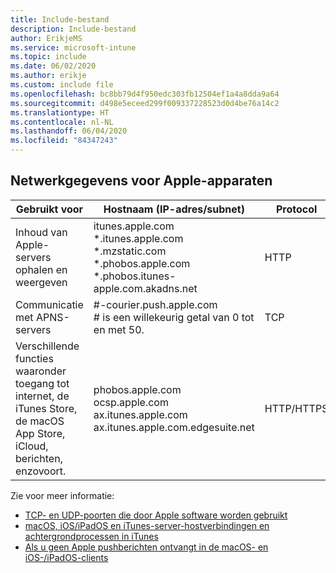 ```yaml
---
title: Include-bestand
description: Include-bestand
author: ErikjeMS
ms.service: microsoft-intune
ms.topic: include
ms.date: 06/02/2020
ms.author: erikje
ms.custom: include file
ms.openlocfilehash: bc8bb79d4f950edc303fb12504ef1a4a8dda9a64
ms.sourcegitcommit: d498e5eceed299f009337228523d0d4be76a14c2
ms.translationtype: HT
ms.contentlocale: nl-NL
ms.lasthandoff: 06/04/2020
ms.locfileid: "84347243"
---
```

## <a name="apple-device-network-information"></a>Netwerkgegevens voor Apple-apparaten

|**Gebruikt voor**|**Hostnaam (IP-adres/subnet)**|**Protocol**|**Poort**|
|------------|-----------|------------|-----------|
|Inhoud van Apple-servers ophalen en weergeven|itunes.apple.com<br>\*.itunes.apple.com<br>\*.mzstatic.com<br>\*.phobos.apple.com<br>\*.phobos.itunes-apple.com.akadns.net|HTTP|80|
|Communicatie met APNS-servers|#-courier.push.apple.com<br># is een willekeurig getal van 0 tot en met 50.|TCP|5223 en 443|
|Verschillende functies waaronder toegang tot internet, de iTunes Store, de macOS App Store, iCloud, berichten, enzovoort.|phobos.apple.com<br>ocsp.apple.com<br>ax.itunes.apple.com<br>ax.itunes.apple.com.edgesuite.net|HTTP/HTTPS|80 of 443|

Zie voor meer informatie:

- [TCP- en UDP-poorten die door Apple software worden gebruikt](https://support.apple.com/HT202944)
- [macOS, iOS/iPadOS en iTunes-server-hostverbindingen en achtergrondprocessen in iTunes](https://support.apple.com/HT201999)
- [Als u geen Apple pushberichten ontvangt in de macOS- en iOS-/iPadOS-clients](https://support.apple.com/HT203609)